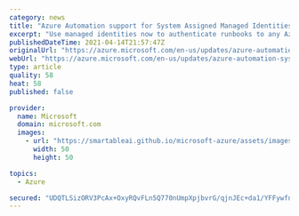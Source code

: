 ```yaml
---
category: news
title: "Azure Automation support for System Assigned Managed Identities is now in public preview"
excerpt: "Use managed identities now to authenticate runbooks to any Azure service that supports Azure AD authentication."
publishedDateTime: 2021-04-14T21:57:47Z
originalUrl: "https://azure.microsoft.com/en-us/updates/azure-automation-system-assigned-managed-identities/"
webUrl: "https://azure.microsoft.com/en-us/updates/azure-automation-system-assigned-managed-identities/"
type: article
quality: 58
heat: 58
published: false

provider:
  name: Microsoft
  domain: microsoft.com
  images:
    - url: "https://smartableai.github.io/microsoft-azure/assets/images/organizations/microsoft.com-50x50.jpg"
      width: 50
      height: 50

topics:
  - Azure

secured: "UDQTLSizORV3PcAx+OxyRQvFLn5Q770nUmpXpjbvrG/qjnJEc+da1/YFFywfnivZ4vDyz7WB4B51dQ4FnB7zIMMYDpfsG7UH5VWZt4YuECF2pbU/+d07D2y1tpttF8UvhRyLDIQp1TkeFXrAK1nkr93I/EC175zVRPUdoYqKWPqF11cNAI7AH0mr27+queC5BymbuInXIyVaK4tqbcgs4gIOM0KJVPgUzmGuHQaBwz/1aNLj5ELHIva1SXBqSUcHYUHtmF7sidDwJ6kgps2Nll7uf6exc7ugTdPmR/k6QV1GgSFGBDMsTemUBptIZYnhgDU3s+lyMDEd7IwOI5/KzILN4zpJGw4CcqOaFNpdxcs=;29jpuL1Tvc9ZO7o6tiRAQA=="
---
```


